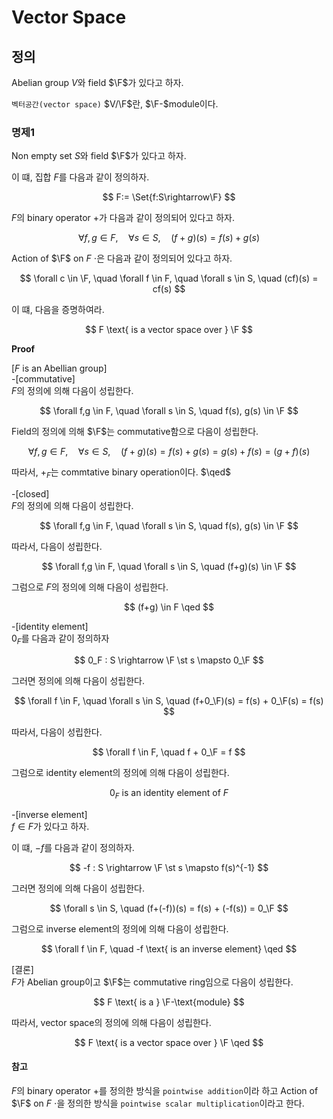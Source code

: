 # Vector Space
## 정의
Abelian group $V$와 field $\F$가 있다고 하자.

`벡터공간(vector space)` $V/\F$란, $\F-$module이다.

### 명제1
Non empty set $S$와 field $\F$가 있다고 하자.

이 떄, 집합 $F$를 다음과 같이 정의하자.

$$ F:= \Set{f:S\rightarrow\F} $$

$F$의 binary operator $+$가 다음과 같이 정의되어 있다고 하자.

$$ \forall f,g \in F, \quad \forall s \in S, \quad (f+g)(s) = f(s) + g(s) $$

Action of $\F$ on $F$ $\cdot$은 다음과 같이 정의되어 있다고 하자.

$$ \forall c \in \F, \quad \forall f \in F, \quad \forall s \in S, \quad  (cf)(s) = cf(s) $$

이 떄, 다음을 증명하여라.

$$ F \text{ is a vector space over } \F $$

**Proof**

[$F$ is an Abellian group]  
-[commutative]  
$F$의 정의에 의해 다음이 성립한다.

$$ \forall f,g \in F, \quad \forall s \in S, \quad f(s), g(s) \in \F $$

Field의 정의에 의해 $\F$는 commutative함으로 다음이 성립한다.

$$ \forall f,g \in F, \quad \forall s \in S, \quad (f+g)(s) = f(s) + g(s) = g(s) + f(s) = (g+f)(s) $$

따라서, $+_F$는 commtative binary operation이다. $\qed$

-[closed]  
$F$의 정의에 의해 다음이 성립한다.

$$ \forall f,g \in F, \quad \forall s \in S, \quad f(s), g(s) \in \F $$

따라서, 다음이 성립한다.

$$ \forall f,g \in F, \quad \forall s \in S, \quad (f+g)(s) \in \F $$

그럼으로 $F$의 정의에 의해 다음이 성립한다.

$$ (f+g) \in F \qed $$

-[identity element]  
$0_F$를 다음과 같이 정의하자

$$ 0_F : S \rightarrow \F \st s \mapsto 0_\F $$

그러면 정의에 의해 다음이 성립한다.

$$ \forall f \in F, \quad \forall s \in S, \quad (f+0_\F)(s) = f(s) + 0_\F(s) = f(s) $$

따라서, 다음이 성립한다.

$$ \forall f \in F, \quad f + 0_\F = f $$

그럼으로 identity element의 정의에 의해 다음이 성립한다.

$$ 0_F \text{ is an identity element of } F $$

-[inverse element]  
$f \in F$가 있다고 하자.

이 떄, $-f$를 다음과 같이 정의하자.

$$ -f : S \rightarrow \F \st s \mapsto f(s)^{-1} $$

그러면 정의에 의해 다음이 성립한다.

$$ \forall s \in S, \quad (f+(-f))(s) = f(s) + (-f(s)) = 0_\F $$

그럼으로 inverse element의 정의에 의해 다음이 성립한다.

$$ \forall f \in F, \quad -f \text{ is an inverse element} \qed $$

[결론]  
$F$가 Abelian group이고 $\F$는 commutative ring임으로 다음이 성립한다.

$$ F \text{ is a } \F-\text{module} $$

따라서, vector space의 정의에 의해 다음이 성립한다.

$$ F \text{ is a vector space over } \F \qed $$

#### 참고
$F$의 binary operator $+$를 정의한 방식을 `pointwise addition`이라 하고 Action of $\F$ on $F$ $\cdot$을 정의한 방식을 `pointwise scalar multiplication`이라고 한다.